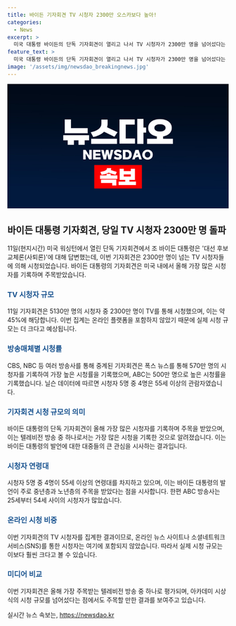 ```yaml
---
title: 바이든 기자회견 TV 시청자 2300만 오스카보다 높아!
categories:
  - News
excerpt: >
  미국 대통령 바이든의 단독 기자회견이 열리고 나서 TV 시청자가 2300만 명을 넘어섰다는 보도가 나왔다. 바이든의 이번 기자회견은 스포츠 경기를 제외하면 올해 가장 많이 시청된 텔레비전 방송 중 하나로 손꼽히며, 폭스 뉴스를 통해 시청자 570만 명이 가장 많았다. 그리고 닐슨 데이터에 따르면 시청자의 4명 중 1명은 55세 이상으로, ABC는 25~54세 사이의 시청자가 가장 많았다. 이번 기자회견은 대선 후보 교체론을 불식시키기 위해 열린 것으로, 사퇴의사는 없다는 바이든의 발언으로 주목을 받고 있다.
feature_text: >
  미국 대통령 바이든의 단독 기자회견이 열리고 나서 TV 시청자가 2300만 명을 넘어섰다는 보도가 나왔다. 바이든의 이번 기자회견은 스포츠 경기를 제외하면 올해 가장 많이 시청된 텔레비전 방송 중 하나로 손꼽히며, 폭스 뉴스를 통해 시청자 570만 명이 가장 많았다. 그리고 닐슨 데이터에 따르면 시청자의 4명 중 1명은 55세 이상으로, ABC는 25~54세 사이의 시청자가 가장 많았다. 이번 기자회견은 대선 후보 교체론을 불식시키기 위해 열린 것으로, 사퇴의사는 없다는 바이든의 발언으로 주목을 받고 있다.
image: '/assets/img/newsdao_breakingnews.jpg'
---
```


<p><img src="/assets/img/newsdao_breakingnews.jpg" alt="cryptoinkorea 속보" /></p>

<h2 data-ke-size="size26">바이든 대통령 기자회견, 당일 TV 시청자 2300만 명 돌파</h2>

<p data-ke-size="size16">11일(현지시간) 미국 워싱턴에서 열린 단독 기자회견에서 조 바이든 대통령은 '대선 후보 교체론(사퇴론)'에 대해 답변했는데, 이번 기자회견은 2300만 명이 넘는 TV 시청자들에 의해 시청되었습니다. 바이든 대통령의 기자회견은 미국 내에서 올해 가장 많은 시청자를 기록하며 주목받았습니다.</p>

<h3><b><span style="color: #1a5490;">TV 시청자 규모</span></b></h3>

<p data-ke-size="size16">11일 기자회견은 5130만 명의 시청자 중 2300만 명이 TV를 통해 시청했으며, 이는 약 45%에 해당합니다. 이번 집계는 온라인 플랫폼을 포함하지 않았기 때문에 실제 시청 규모는 더 크다고 예상됩니다.</p>

<h3><b><span style="color: #1a5490;">방송매체별 시청률</span></b></h3>

<p data-ke-size="size16">CBS, NBC 등 여러 방송사를 통해 중계된 기자회견은 폭스 뉴스를 통해 570만 명의 시청자를 기록하여 가장 높은 시청률을 기록했으며, ABC는 500만 명으로 높은 시청률을 기록했습니다. 닐슨 데이터에 따르면 시청자 5명 중 4명은 55세 이상의 관람자였습니다.</p>

<h3><b><span style="color: #1a5490;">기자회견 시청 규모의 의미</span></b></h3>

<p data-ke-size="size16">바이든 대통령의 단독 기자회견이 올해 가장 많은 시청자를 기록하며 주목을 받았으며, 이는 텔레비전 방송 중 하나로서는 가장 많은 시청을 기록한 것으로 알려졌습니다. 이는 바이든 대통령의 발언에 대한 대중들의 큰 관심을 시사하는 결과입니다.</p>

<h3><b><span style="color: #1a5490;">시청자 연령대</span></b></h3>

<p data-ke-size="size16">시청자 5명 중 4명이 55세 이상의 연령대를 차지하고 있으며, 이는 바이든 대통령의 발언이 주로 중년층과 노년층의 주목을 받았다는 점을 시사합니다. 한편 ABC 방송사는 25세부터 54세 사이의 시청자가 많았습니다.</p>

<h3><b><span style="color: #1a5490;">온라인 시청 비중</span></b></h3>

<p data-ke-size="size16">이번 기자회견의 TV 시청자를 집계한 결과이므로, 온라인 뉴스 사이트나 소셜네트워크서비스(SNS)를 통한 시청자는 여기에 포함되지 않았습니다. 따라서 실제 시청 규모는 이보다 훨씬 크다고 볼 수 있습니다.</p>

<h3><b><span style="color: #1a5490;">미디어 비교</span></b></h3>

<p data-ke-size="size16">이번 기자회견은 올해 가장 주목받는 텔레비전 방송 중 하나로 평가되며, 아카데미 시상식의 시청 규모를 넘어섰다는 점에서도 주목할 만한 결과를 보여주고 있습니다.</p>
실시간 뉴스 속보는, <a href="https://newsdao.kr" rel="dofollow">https://newsdao.kr</a>


